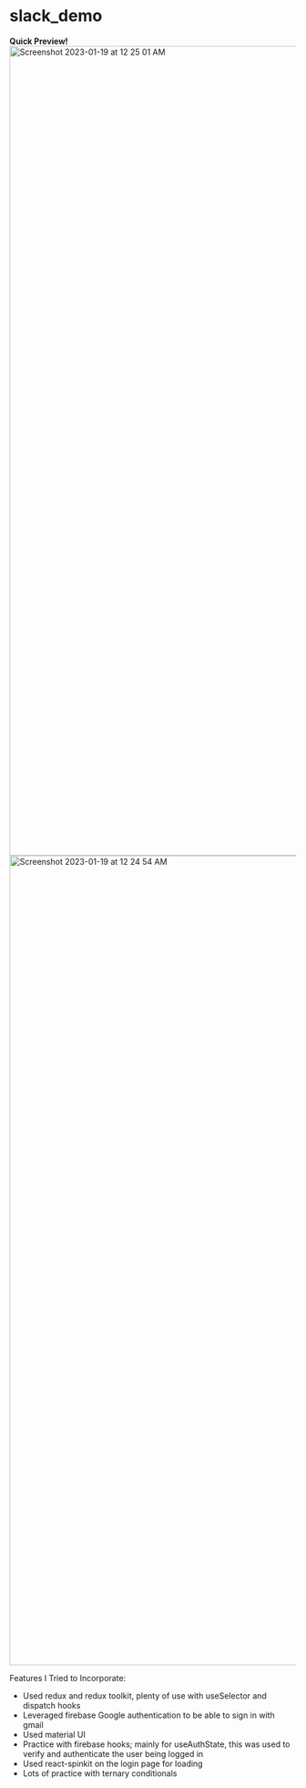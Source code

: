 # slack_demo

<strong>Quick Preview! </strong>
<img width="1420" alt="Screenshot 2023-01-19 at 12 25 01 AM" src="https://user-images.githubusercontent.com/60463313/213391463-2f6cc33c-454c-4bc9-a6a4-4f5686c56036.png">
<img width="1420" alt="Screenshot 2023-01-19 at 12 24 54 AM" src="https://user-images.githubusercontent.com/60463313/213391495-52a90865-f987-4d5c-b364-706e51becb49.png">

Features I Tried to Incorporate:
- Used redux and redux toolkit, plenty of use with useSelector and dispatch hooks
- Leveraged firebase Google authentication to be able to sign in with gmail
- Used material UI 
- Practice with firebase hooks; mainly for useAuthState, this was used to verify and authenticate the user being logged in
- Used react-spinkit on the login page for loading
- Lots of practice with ternary conditionals
